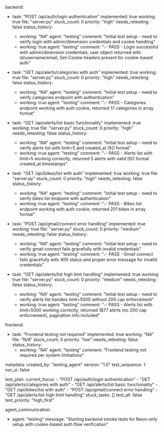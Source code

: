 backend:
  - task: "POST /api/auth/login authentication"
    implemented: true
    working: true
    file: "server.py"
    stuck_count: 0
    priority: "high"
    needs_retesting: false
    status_history:
      - working: "NA"
        agent: "testing"
        comment: "Initial test setup - need to verify login with admin/dimension credentials and cookie handling"
      - working: true
        agent: "testing"
        comment: "✅ PASS - Login successful with admin/dimension credentials, user object returned with id/username/email, Set-Cookie headers present for cookie-based auth"

  - task: "GET /api/alerts/categories with auth"
    implemented: true
    working: true
    file: "server.py"
    stuck_count: 0
    priority: "high"
    needs_retesting: false
    status_history:
      - working: "NA"
        agent: "testing"
        comment: "Initial test setup - need to verify categories endpoint with authentication"
      - working: true
        agent: "testing"
        comment: "✅ PASS - Categories endpoint working with auth cookie, returned 17 categories in array format"

  - task: "GET /api/alerts/list basic functionality"
    implemented: true
    working: true
    file: "server.py"
    stuck_count: 0
    priority: "high"
    needs_retesting: false
    status_history:
      - working: "NA"
        agent: "testing"
        comment: "Initial test setup - need to verify alerts list with limit=5 and created_at ISO format"
      - working: true
        agent: "testing"
        comment: "✅ PASS - Alerts list with limit=5 working correctly, returned 5 alerts with valid ISO format created_at timestamps"

  - task: "GET /api/bikes/list with auth"
    implemented: true
    working: true
    file: "server.py"
    stuck_count: 0
    priority: "high"
    needs_retesting: false
    status_history:
      - working: "NA"
        agent: "testing"
        comment: "Initial test setup - need to verify bikes list endpoint with authentication"
      - working: true
        agent: "testing"
        comment: "✅ PASS - Bikes list endpoint working with auth cookie, returned 201 bikes in array format"

  - task: "POST /api/gmail/connect error handling"
    implemented: true
    working: true
    file: "server.py"
    stuck_count: 0
    priority: "medium"
    needs_retesting: false
    status_history:
      - working: "NA"
        agent: "testing"
        comment: "Initial test setup - need to verify gmail connect fails gracefully with invalid credentials"
      - working: true
        agent: "testing"
        comment: "✅ PASS - Gmail connect fails gracefully with 400 status and proper error message for invalid credentials"

  - task: "GET /api/alerts/list high limit handling"
    implemented: true
    working: true
    file: "server.py"
    stuck_count: 0
    priority: "medium"
    needs_retesting: false
    status_history:
      - working: "NA"
        agent: "testing"
        comment: "Initial test setup - need to verify alerts list handles limit=5000 without 200 cap enforcement"
      - working: true
        agent: "testing"
        comment: "✅ PASS - Alerts list with limit=5000 working correctly, returned 1877 alerts (no 200 cap enforcement), pagination info included"

frontend:
  - task: "Frontend testing not required"
    implemented: true
    working: "NA"
    file: "N/A"
    stuck_count: 0
    priority: "low"
    needs_retesting: false
    status_history:
      - working: "NA"
        agent: "testing"
        comment: "Frontend testing not required per system limitations"

metadata:
  created_by: "testing_agent"
  version: "1.0"
  test_sequence: 1
  run_ui: false

test_plan:
  current_focus:
    - "POST /api/auth/login authentication"
    - "GET /api/alerts/categories with auth"
    - "GET /api/alerts/list basic functionality"
    - "GET /api/bikes/list with auth"
    - "POST /api/gmail/connect error handling"
    - "GET /api/alerts/list high limit handling"
  stuck_tasks: []
  test_all: false
  test_priority: "high_first"

agent_communication:
  - agent: "testing"
    message: "Starting backend smoke tests for Neon-only setup with cookie-based auth flow verification"